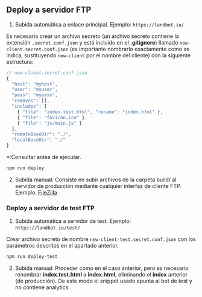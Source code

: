 ## Deploy a servidor FTP

1. Subida automática a enlace principal. Ejemplo: `https://landbot.io/`

Es necesario crear un archivo secreto (un archivo secreto contiene la extensión `.secret.conf.json` y está incluido en el **.gitignore**) llamado `new-client.secret.conf.json` (es importante nombrarlo exactamente como se indica, sustituyendo `new-client` por el nombre del cliente) con la siguiente estructura:
```javascript
// new-client.secret.conf.json
{
  "host": "myhost",
  "user": "myuser",
  "pass": "mypass",
  "removes": [],
  "includes": [
    { "file": "index.test.html", "rename": "index.html" },
    { "file": "favicon.ico" },
    { "file": "js/main.js" }
  ],
  "remoteBaseDir": "./",
  "localBaseDir": "./"
}
```
*:Consultar antes de ejecutar.
```bash
npm run deploy
```
2. Subida manual: Consiste en subir archivos de la carpeta build/ al servidor de producción mediante cualquier interfaz de cliente FTP. Ejemplo: [FileZilla](https://filezilla-project.org/)


### Deploy a servidor de test FTP

1. Subida automática a servidor de test. Ejemplo: `https://landbot.io/test/`

Crear archivo secreto de nombre `new-client-test.secret.conf.json` con los parámetros descritos en el apartado anterior.
```bash
npm run deploy-test
```
2. Subida manual: Proceder como en el caso anterior, pero es necesario renombrar **index.test.html** a **index.html**, eliminando el **index** anterior (de producción). De este modo el snippet usado apunta al bot de test y no contiene analytics.
